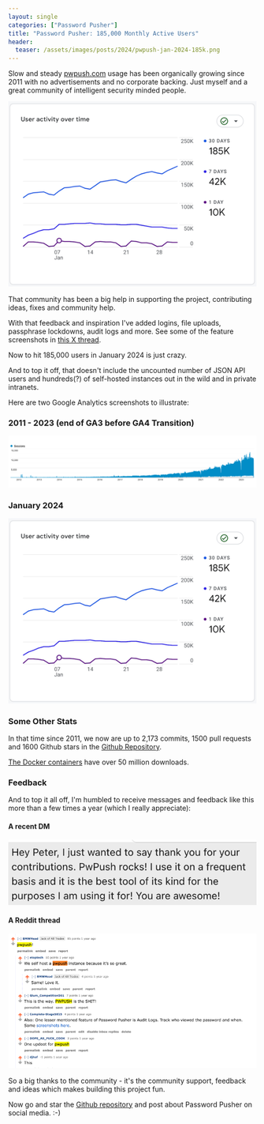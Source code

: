 ```yaml
---
layout: single
categories: ["Password Pusher"]
title: "Password Pusher: 185,000 Monthly Active Users"
header:
  teaser: /assets/images/posts/2024/pwpush-jan-2024-185k.png
---
```


Slow and steady [pwpush.com](https://pwpush.com) usage has been organically growing since 2011 with no advertisements and no corporate backing.  Just myself and a great community of intelligent security minded people.

![](/assets/images/posts/2024/pwpush-jan-2024-185k.png)

That community has been a big help in supporting the project, contributing ideas, fixes and community help.

With that feedback and inspiration I've added logins, file uploads, passphrase lockdowns, audit logs and more.  See some of the feature screenshots in [this X thread](https://twitter.com/pwpush/status/1492083610261901312).

Now to hit 185,000 users in January 2024 is just crazy.

And to top it off, that doesn't include the uncounted number of JSON API users and hundreds(?) of self-hosted instances out in the wild and in private intranets.

Here are two Google Analytics screenshots to illustrate:

### 2011 - 2023 (end of GA3 before GA4 Transition)

![](/assets/images/posts/2024/pwpush-ga-2011-2023.png)

### January 2024

![](/assets/images/posts/2024/pwpush-jan-2024-185k.png)

### Some Other Stats

In that time since 2011, we now are up to 2,173 commits, 1500 pull requests and 1600 Github stars in the [Github Repository](https://github.com/pglombardo/PasswordPusher).

[The Docker containers](https://hub.docker.com/u/pglombardo) have over 50 million downloads.

### Feedback

And to top it all off, I'm humbled to receive messages and feedback like this more than a few times a year (which I really appreciate):

#### A recent DM

![](/assets/images/posts/2024/pwpush-2024-feedback.png)

#### A Reddit thread

![](/assets/images/posts/2024/pwpush-reddit--thread-2024.png)

So a big thanks to the community - it's the community support, feedback and ideas which makes building this project fun.  

Now go and star the [Github repository](https://github.com/pglombardo/PasswordPusher) and post about Password Pusher on social media.  :-)
